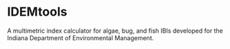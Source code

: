 # IDEMtools
A multimetric index calculator for algae, bug, and fish IBIs developed for the Indiana Department of Environmental Management.

